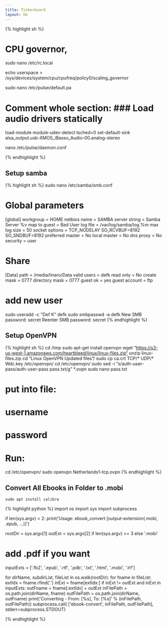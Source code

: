 ```yaml
---
title: Tinkerboard
layout: kb
---
```


{% highlight sh %}
# CPU governor, 
sudo nano /etc/rc.local

echo userspace > /sys/devices/system/cpu/cpufreq/policy0/scaling_governor

sudo nano /etc/pulse/default.pa

# Comment whole section: ### Load audio drivers statically

load-module module-udev-detect tsched=0
set-default-sink alsa_output.usb-XMOS_iBasso_Audio-00.analog-stereo

nano /etc/pulse/daemon.conf

{% endhighlight %}

Setup samba
-----------

{% highlight sh %}
sudo nano /etc/samba/smb.conf

# Global parameters
[global]
       workgroup = HOME
       netbios name = SAMBA
       server string = Samba Server %v
       map to guest = Bad User
       log file = /var/log/samba/log.%m
       max log size = 50
       socket options = TCP_NODELAY SO_RCVBUF=8192 SO_SNDBUF=8192
       preferred master = No
       local master = No
       dns proxy = No
       security = user

# Share
[Data]
       path = /media/linaro/Data
       valid users = defk
       read only = No
       create mask = 0777
       directory mask = 0777
       guest ok = yes
       guest account = ftp
       
# add new user
sudo useradd -c "Def K" defk
sudo smbpasswd -a defk
New SMB password: secret
Reenter SMB password: secret
{% endhighlight %}

Setup OpenVPN
------------

{% highlight sh %}
cd /tmp
sudo apt-get install openvpn
wget “https://s3-us-west-1.amazonaws.com/heartbleed/linux/linux-files.zip“
unzip linux-files.zip
cd “Linux OpenVPN Updated files”/
sudo cp ca.crt TCP/* UDP/* Wdc.key /etc/openvpn/
cd /etc/openvpn/
sudo sed -i “s/auth-user-pass/auth-user-pass pass.txt/g” *.ovpn
sudo nano pass.txt
# put into file:
# username
# password

# Run:
cd /etc/openvpn/
sudo openvpn Netherlands1-tcp.ovpn
{% endhighlight %}

Convert All Ebooks in Folder to .mobi
------------

	sudo apt install calibre

{% highlight python %}
import os
import sys
import subprocess
 
if len(sys.argv) < 2:
    print('Usage: ebook_convert <root-dir> [output-extension(.mobi, .epub, ...)]')

rootDir = sys.argv[1]
outExt = sys.argv[2] if len(sys.argv) >= 3 else '.mobi'
# add .pdf if you want
inputExts = ['.fb2', '.epub', '.rtf', '.pdb', '.txt', '.html', '.mobi', '.lrf']

for dirName, subdirList, fileList in os.walk(rootDir):
    for fname in fileList:
        extIdx = fname.rfind('.')
        inExt = fname[extIdx:]
        if inExt != outExt and inExt in inputExts:
            outFname = fname[:extIdx] + outExt
            inFilePath = os.path.join(dirName, fname)
            outFilePath = os.path.join(dirName, outFname)
            print('Converting - From: [%s], To: [%s]' % (inFilePath, outFilePath))
            subprocess.call(
                ['ebook-convert', inFilePath, outFilePath],
                stderr=subprocess.STDOUT)

{% endhighlight %}
